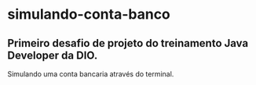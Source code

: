 # simulando-conta-banco

 ## Primeiro desafio de projeto do treinamento Java Developer da DIO. 
 Simulando uma conta bancaria através do terminal.
